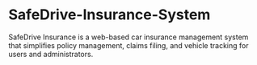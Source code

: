 # SafeDrive-Insurance-System
SafeDrive Insurance is a web-based car insurance management system that simplifies policy management, claims filing, and vehicle tracking for users and administrators.
